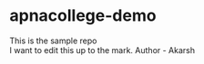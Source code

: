 # apnacollege-demo
This is the sample repo 
<br>
I want   to edit this up to the mark.
Author - Akarsh
